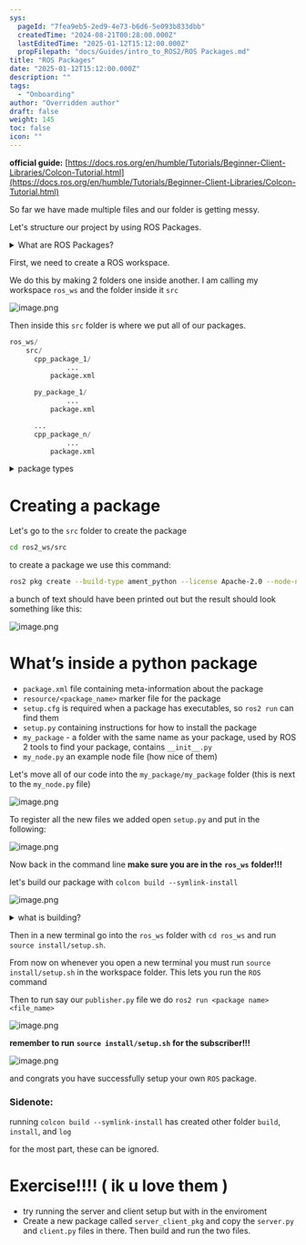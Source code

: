 ```yaml
---
sys:
  pageId: "7fea9eb5-2ed9-4e73-b6d6-5e093b833dbb"
  createdTime: "2024-08-21T00:28:00.000Z"
  lastEditedTime: "2025-01-12T15:12:00.000Z"
  propFilepath: "docs/Guides/intro_to_ROS2/ROS Packages.md"
title: "ROS Packages"
date: "2025-01-12T15:12:00.000Z"
description: ""
tags:
  - "Onboarding"
author: "Overridden author"
draft: false
weight: 145
toc: false
icon: ""
---
```


**official guide:** [https://docs.ros.org/en/humble/Tutorials/Beginner-Client-Libraries/Colcon-Tutorial.html](https://docs.ros.org/en/humble/Tutorials/Beginner-Client-Libraries/Colcon-Tutorial.html)

So far we have made multiple files and our folder is getting messy.

Let's structure our project by using ROS Packages.

<details>

<summary>What are ROS Packages?</summary>

ROS Packages are, as the name implies, packages of code that are highly sharable between ROS developers.

They consist of a folder, `package.xml` file, and source code

```python
      cpp_package_1/
		      ... imagine much code files here ..
          package.xml
```

</details>

First, we need to create a ROS workspace.

We do this by making 2 folders one inside another. I am calling my workspace `ros_ws` and the folder inside it `src`

![image.png](https://prod-files-secure.s3.us-west-2.amazonaws.com/d518164a-d88e-44d1-a4ee-3adb3bd8bce0/70706947-fd18-4537-a67b-e12946812d31/image.png?X-Amz-Algorithm=AWS4-HMAC-SHA256&X-Amz-Content-Sha256=UNSIGNED-PAYLOAD&X-Amz-Credential=ASIAZI2LB466ZFSVJWN2%2F20250319%2Fus-west-2%2Fs3%2Faws4_request&X-Amz-Date=20250319T061157Z&X-Amz-Expires=3600&X-Amz-Security-Token=IQoJb3JpZ2luX2VjEBQaCXVzLXdlc3QtMiJIMEYCIQCItCREyh8CApK3yfFqgHp%2FwFr19EKp4USq%2BCxf%2Be%2BoVQIhAKzoS4QHH1ZEV9O9QuIp%2FGGNlO9%2Fuo6RpXiOhy3nKMOZKv8DCG0QABoMNjM3NDIzMTgzODA1IgyAkCODRU8MZ%2BKTDhMq3ANy81s2QGjAFkAiBd8q%2BqHxFFeQbYiJ6d4ODizgNUjb87itivxkZHePin0Q1MfIKX4Imeoy8F9BkLSOueoAXYnmkWGXl58wy%2F1U6M3flbfrKJKdV8XNdpEOZt%2BnwQQg9PrCgrvciM3TrYtZSRagI18J4c7cAgB3hXDh969fG%2FBh4NVKuOUhQRz531c6IfCWfSN%2BDCT5LTtkghqTTc5hI0Nyv1RFuBs87UQiSHcsYQ9uPGObl8EijjRnFL7yqpmOya4Wfz64i%2BnmVNnF%2B7OYYm2RL53X3yc2iRSTrLNATJeCBfDZ%2F0FrxD8OHzWQ7cV5SfZQZ58SDoUU9WKauw5Lsq4TbNIf9QMiHsoZQbYYt4b3uUFNCeHilVnrASqUi%2B%2F%2BkXUz3VNl1sOKWspVzIe2bU2oQHaLvxBhwJsZ%2B64wEbxuTHEOmyWxWIc3U79fBAQhU9J1V%2B0fQUb3Z2Uj5DO%2FDSNcdoEnI3AZgd9wCyELhoun1C9t%2BzxnvjNvYYYVATGh3LRn3pWMnHUg%2FHdvT%2BLDLD%2BMePHAdbkOcFbSt%2BNb3%2B8MOXFzO4PDkyvUw%2FFj6hjX4QVixOxTgXwAev%2FpxR0HyCTB0fnVeomBg%2FJnMdagFeHiuqGU%2Bj3syBocZqqNNTCU%2Fui%2BBjqkAfH6vSHakP0l4WN3idjg3zdQxccQn1PCeUJXR%2FJ%2B3SbQj4SLoKkrKNIMBad%2BaCi4UmsfEtXGkMRmm03GZhNjv5qBMp88HT%2FdbIcztq6hPFRyGOEuQFhVpG2axu2q8AtLsCIPvVf5f99cjVgxYZtRRvLyuk3Lq1wiZWrl7ZdgQ67Z2CSGOpRTQG6mgDPD31%2BMopOfW3M1x9F%2FJRXA%2FJeceMC8NVTA&X-Amz-Signature=b19d30a22e1d2f2738f2a6099a6f6b7e4c970c5531514869dc6ccd6595436f53&X-Amz-SignedHeaders=host&x-id=GetObject)

Then inside this `src` folder is where we put all of our packages.

```python
ros_ws/
    src/
      cpp_package_1/
		      ...
          package.xml

      py_package_1/
		      ...
          package.xml

      ...
      cpp_package_n/
		      ...
          package.xml

```

<details>

<summary>package types</summary>

packages can be either `C++` or python.

the intern file structure is different for each but for this guide we will stick to creating python packages

</details>

# Creating a package

Let's go to the `src` folder to create the package

```bash
cd ros2_ws/src
```

to create a package we use this command:

```bash
ros2 pkg create --build-type ament_python --license Apache-2.0 --node-name my_node my_package
```

a bunch of text should have been printed out but the result should look something like this:

![image.png](https://prod-files-secure.s3.us-west-2.amazonaws.com/d518164a-d88e-44d1-a4ee-3adb3bd8bce0/e6cf1e3f-8512-4a3e-b131-079f800bf3e8/image.png?X-Amz-Algorithm=AWS4-HMAC-SHA256&X-Amz-Content-Sha256=UNSIGNED-PAYLOAD&X-Amz-Credential=ASIAZI2LB466ZFSVJWN2%2F20250319%2Fus-west-2%2Fs3%2Faws4_request&X-Amz-Date=20250319T061157Z&X-Amz-Expires=3600&X-Amz-Security-Token=IQoJb3JpZ2luX2VjEBQaCXVzLXdlc3QtMiJIMEYCIQCItCREyh8CApK3yfFqgHp%2FwFr19EKp4USq%2BCxf%2Be%2BoVQIhAKzoS4QHH1ZEV9O9QuIp%2FGGNlO9%2Fuo6RpXiOhy3nKMOZKv8DCG0QABoMNjM3NDIzMTgzODA1IgyAkCODRU8MZ%2BKTDhMq3ANy81s2QGjAFkAiBd8q%2BqHxFFeQbYiJ6d4ODizgNUjb87itivxkZHePin0Q1MfIKX4Imeoy8F9BkLSOueoAXYnmkWGXl58wy%2F1U6M3flbfrKJKdV8XNdpEOZt%2BnwQQg9PrCgrvciM3TrYtZSRagI18J4c7cAgB3hXDh969fG%2FBh4NVKuOUhQRz531c6IfCWfSN%2BDCT5LTtkghqTTc5hI0Nyv1RFuBs87UQiSHcsYQ9uPGObl8EijjRnFL7yqpmOya4Wfz64i%2BnmVNnF%2B7OYYm2RL53X3yc2iRSTrLNATJeCBfDZ%2F0FrxD8OHzWQ7cV5SfZQZ58SDoUU9WKauw5Lsq4TbNIf9QMiHsoZQbYYt4b3uUFNCeHilVnrASqUi%2B%2F%2BkXUz3VNl1sOKWspVzIe2bU2oQHaLvxBhwJsZ%2B64wEbxuTHEOmyWxWIc3U79fBAQhU9J1V%2B0fQUb3Z2Uj5DO%2FDSNcdoEnI3AZgd9wCyELhoun1C9t%2BzxnvjNvYYYVATGh3LRn3pWMnHUg%2FHdvT%2BLDLD%2BMePHAdbkOcFbSt%2BNb3%2B8MOXFzO4PDkyvUw%2FFj6hjX4QVixOxTgXwAev%2FpxR0HyCTB0fnVeomBg%2FJnMdagFeHiuqGU%2Bj3syBocZqqNNTCU%2Fui%2BBjqkAfH6vSHakP0l4WN3idjg3zdQxccQn1PCeUJXR%2FJ%2B3SbQj4SLoKkrKNIMBad%2BaCi4UmsfEtXGkMRmm03GZhNjv5qBMp88HT%2FdbIcztq6hPFRyGOEuQFhVpG2axu2q8AtLsCIPvVf5f99cjVgxYZtRRvLyuk3Lq1wiZWrl7ZdgQ67Z2CSGOpRTQG6mgDPD31%2BMopOfW3M1x9F%2FJRXA%2FJeceMC8NVTA&X-Amz-Signature=516bcf8dab3939c2d481ebaeefa537d0f482c728f3f6dfbd32ead80e908e25d8&X-Amz-SignedHeaders=host&x-id=GetObject)

# What’s inside a python package

- `package.xml` file containing meta-information about the package
- `resource/<package_name>` marker file for the package
- `setup.cfg` is required when a package has executables, so `ros2 run` can find them
- `setup.py` containing instructions for how to install the package
- `my_package` - a folder with the same name as your package, used by ROS 2 tools to find your package, contains `__init__.py`
- `my_node.py` an example node file (how nice of them)

Let's move all of our code into the `my_package/my_package` folder (this is next to the `my_node.py` file)

![image.png](https://prod-files-secure.s3.us-west-2.amazonaws.com/d518164a-d88e-44d1-a4ee-3adb3bd8bce0/9ce58f11-0da9-4d3e-b86d-506a9685d378/image.png?X-Amz-Algorithm=AWS4-HMAC-SHA256&X-Amz-Content-Sha256=UNSIGNED-PAYLOAD&X-Amz-Credential=ASIAZI2LB466ZFSVJWN2%2F20250319%2Fus-west-2%2Fs3%2Faws4_request&X-Amz-Date=20250319T061157Z&X-Amz-Expires=3600&X-Amz-Security-Token=IQoJb3JpZ2luX2VjEBQaCXVzLXdlc3QtMiJIMEYCIQCItCREyh8CApK3yfFqgHp%2FwFr19EKp4USq%2BCxf%2Be%2BoVQIhAKzoS4QHH1ZEV9O9QuIp%2FGGNlO9%2Fuo6RpXiOhy3nKMOZKv8DCG0QABoMNjM3NDIzMTgzODA1IgyAkCODRU8MZ%2BKTDhMq3ANy81s2QGjAFkAiBd8q%2BqHxFFeQbYiJ6d4ODizgNUjb87itivxkZHePin0Q1MfIKX4Imeoy8F9BkLSOueoAXYnmkWGXl58wy%2F1U6M3flbfrKJKdV8XNdpEOZt%2BnwQQg9PrCgrvciM3TrYtZSRagI18J4c7cAgB3hXDh969fG%2FBh4NVKuOUhQRz531c6IfCWfSN%2BDCT5LTtkghqTTc5hI0Nyv1RFuBs87UQiSHcsYQ9uPGObl8EijjRnFL7yqpmOya4Wfz64i%2BnmVNnF%2B7OYYm2RL53X3yc2iRSTrLNATJeCBfDZ%2F0FrxD8OHzWQ7cV5SfZQZ58SDoUU9WKauw5Lsq4TbNIf9QMiHsoZQbYYt4b3uUFNCeHilVnrASqUi%2B%2F%2BkXUz3VNl1sOKWspVzIe2bU2oQHaLvxBhwJsZ%2B64wEbxuTHEOmyWxWIc3U79fBAQhU9J1V%2B0fQUb3Z2Uj5DO%2FDSNcdoEnI3AZgd9wCyELhoun1C9t%2BzxnvjNvYYYVATGh3LRn3pWMnHUg%2FHdvT%2BLDLD%2BMePHAdbkOcFbSt%2BNb3%2B8MOXFzO4PDkyvUw%2FFj6hjX4QVixOxTgXwAev%2FpxR0HyCTB0fnVeomBg%2FJnMdagFeHiuqGU%2Bj3syBocZqqNNTCU%2Fui%2BBjqkAfH6vSHakP0l4WN3idjg3zdQxccQn1PCeUJXR%2FJ%2B3SbQj4SLoKkrKNIMBad%2BaCi4UmsfEtXGkMRmm03GZhNjv5qBMp88HT%2FdbIcztq6hPFRyGOEuQFhVpG2axu2q8AtLsCIPvVf5f99cjVgxYZtRRvLyuk3Lq1wiZWrl7ZdgQ67Z2CSGOpRTQG6mgDPD31%2BMopOfW3M1x9F%2FJRXA%2FJeceMC8NVTA&X-Amz-Signature=0fa35dd6ab473b221b931ebc57d337d8b5584621c44b31941753f811336eb1da&X-Amz-SignedHeaders=host&x-id=GetObject)

To register all the new files we added open `setup.py` and put in the following:

![image.png](https://prod-files-secure.s3.us-west-2.amazonaws.com/d518164a-d88e-44d1-a4ee-3adb3bd8bce0/1cd7c262-4cae-4496-9d75-c178537d24a2/image.png?X-Amz-Algorithm=AWS4-HMAC-SHA256&X-Amz-Content-Sha256=UNSIGNED-PAYLOAD&X-Amz-Credential=ASIAZI2LB466ZFSVJWN2%2F20250319%2Fus-west-2%2Fs3%2Faws4_request&X-Amz-Date=20250319T061157Z&X-Amz-Expires=3600&X-Amz-Security-Token=IQoJb3JpZ2luX2VjEBQaCXVzLXdlc3QtMiJIMEYCIQCItCREyh8CApK3yfFqgHp%2FwFr19EKp4USq%2BCxf%2Be%2BoVQIhAKzoS4QHH1ZEV9O9QuIp%2FGGNlO9%2Fuo6RpXiOhy3nKMOZKv8DCG0QABoMNjM3NDIzMTgzODA1IgyAkCODRU8MZ%2BKTDhMq3ANy81s2QGjAFkAiBd8q%2BqHxFFeQbYiJ6d4ODizgNUjb87itivxkZHePin0Q1MfIKX4Imeoy8F9BkLSOueoAXYnmkWGXl58wy%2F1U6M3flbfrKJKdV8XNdpEOZt%2BnwQQg9PrCgrvciM3TrYtZSRagI18J4c7cAgB3hXDh969fG%2FBh4NVKuOUhQRz531c6IfCWfSN%2BDCT5LTtkghqTTc5hI0Nyv1RFuBs87UQiSHcsYQ9uPGObl8EijjRnFL7yqpmOya4Wfz64i%2BnmVNnF%2B7OYYm2RL53X3yc2iRSTrLNATJeCBfDZ%2F0FrxD8OHzWQ7cV5SfZQZ58SDoUU9WKauw5Lsq4TbNIf9QMiHsoZQbYYt4b3uUFNCeHilVnrASqUi%2B%2F%2BkXUz3VNl1sOKWspVzIe2bU2oQHaLvxBhwJsZ%2B64wEbxuTHEOmyWxWIc3U79fBAQhU9J1V%2B0fQUb3Z2Uj5DO%2FDSNcdoEnI3AZgd9wCyELhoun1C9t%2BzxnvjNvYYYVATGh3LRn3pWMnHUg%2FHdvT%2BLDLD%2BMePHAdbkOcFbSt%2BNb3%2B8MOXFzO4PDkyvUw%2FFj6hjX4QVixOxTgXwAev%2FpxR0HyCTB0fnVeomBg%2FJnMdagFeHiuqGU%2Bj3syBocZqqNNTCU%2Fui%2BBjqkAfH6vSHakP0l4WN3idjg3zdQxccQn1PCeUJXR%2FJ%2B3SbQj4SLoKkrKNIMBad%2BaCi4UmsfEtXGkMRmm03GZhNjv5qBMp88HT%2FdbIcztq6hPFRyGOEuQFhVpG2axu2q8AtLsCIPvVf5f99cjVgxYZtRRvLyuk3Lq1wiZWrl7ZdgQ67Z2CSGOpRTQG6mgDPD31%2BMopOfW3M1x9F%2FJRXA%2FJeceMC8NVTA&X-Amz-Signature=9813210f9d924147842b73e699581c908478bbb521c6af2c54b9ba80d4268a76&X-Amz-SignedHeaders=host&x-id=GetObject)

Now back in the command line **make sure you are in the** **`ros_ws`** **folder!!!**

let's build our package with `colcon build --symlink-install`

![image.png](https://prod-files-secure.s3.us-west-2.amazonaws.com/d518164a-d88e-44d1-a4ee-3adb3bd8bce0/2f2a0d27-b173-48fd-b189-5f5c0ce65619/image.png?X-Amz-Algorithm=AWS4-HMAC-SHA256&X-Amz-Content-Sha256=UNSIGNED-PAYLOAD&X-Amz-Credential=ASIAZI2LB466ZFSVJWN2%2F20250319%2Fus-west-2%2Fs3%2Faws4_request&X-Amz-Date=20250319T061157Z&X-Amz-Expires=3600&X-Amz-Security-Token=IQoJb3JpZ2luX2VjEBQaCXVzLXdlc3QtMiJIMEYCIQCItCREyh8CApK3yfFqgHp%2FwFr19EKp4USq%2BCxf%2Be%2BoVQIhAKzoS4QHH1ZEV9O9QuIp%2FGGNlO9%2Fuo6RpXiOhy3nKMOZKv8DCG0QABoMNjM3NDIzMTgzODA1IgyAkCODRU8MZ%2BKTDhMq3ANy81s2QGjAFkAiBd8q%2BqHxFFeQbYiJ6d4ODizgNUjb87itivxkZHePin0Q1MfIKX4Imeoy8F9BkLSOueoAXYnmkWGXl58wy%2F1U6M3flbfrKJKdV8XNdpEOZt%2BnwQQg9PrCgrvciM3TrYtZSRagI18J4c7cAgB3hXDh969fG%2FBh4NVKuOUhQRz531c6IfCWfSN%2BDCT5LTtkghqTTc5hI0Nyv1RFuBs87UQiSHcsYQ9uPGObl8EijjRnFL7yqpmOya4Wfz64i%2BnmVNnF%2B7OYYm2RL53X3yc2iRSTrLNATJeCBfDZ%2F0FrxD8OHzWQ7cV5SfZQZ58SDoUU9WKauw5Lsq4TbNIf9QMiHsoZQbYYt4b3uUFNCeHilVnrASqUi%2B%2F%2BkXUz3VNl1sOKWspVzIe2bU2oQHaLvxBhwJsZ%2B64wEbxuTHEOmyWxWIc3U79fBAQhU9J1V%2B0fQUb3Z2Uj5DO%2FDSNcdoEnI3AZgd9wCyELhoun1C9t%2BzxnvjNvYYYVATGh3LRn3pWMnHUg%2FHdvT%2BLDLD%2BMePHAdbkOcFbSt%2BNb3%2B8MOXFzO4PDkyvUw%2FFj6hjX4QVixOxTgXwAev%2FpxR0HyCTB0fnVeomBg%2FJnMdagFeHiuqGU%2Bj3syBocZqqNNTCU%2Fui%2BBjqkAfH6vSHakP0l4WN3idjg3zdQxccQn1PCeUJXR%2FJ%2B3SbQj4SLoKkrKNIMBad%2BaCi4UmsfEtXGkMRmm03GZhNjv5qBMp88HT%2FdbIcztq6hPFRyGOEuQFhVpG2axu2q8AtLsCIPvVf5f99cjVgxYZtRRvLyuk3Lq1wiZWrl7ZdgQ67Z2CSGOpRTQG6mgDPD31%2BMopOfW3M1x9F%2FJRXA%2FJeceMC8NVTA&X-Amz-Signature=406e2dd36cd42d60cdc0f1b5978b4bd0da2e36f15e3fcb6e2a8b8be629baaeb3&X-Amz-SignedHeaders=host&x-id=GetObject)

<details>

<summary>what is building?</summary>

if you are a CS major at Rose-Hulman you will learn the answer to this in CSSE132

but TLDR; is it combines all the code files into one program that can be run easily 

</details>

Then in a new terminal go into the `ros_ws` folder with `cd ros_ws` and run `source install/setup.sh`. 

From now on whenever you open a new terminal you must run `source install/setup.sh` in the workspace folder. This lets you run the `ROS` command

Then to run say our `publisher.py` file we do `ros2 run <package name> <file_name>`

![image.png](https://prod-files-secure.s3.us-west-2.amazonaws.com/d518164a-d88e-44d1-a4ee-3adb3bd8bce0/4f4b1219-3a44-4632-aa0a-ce3471699f59/image.png?X-Amz-Algorithm=AWS4-HMAC-SHA256&X-Amz-Content-Sha256=UNSIGNED-PAYLOAD&X-Amz-Credential=ASIAZI2LB466ZFSVJWN2%2F20250319%2Fus-west-2%2Fs3%2Faws4_request&X-Amz-Date=20250319T061158Z&X-Amz-Expires=3600&X-Amz-Security-Token=IQoJb3JpZ2luX2VjEBQaCXVzLXdlc3QtMiJIMEYCIQCItCREyh8CApK3yfFqgHp%2FwFr19EKp4USq%2BCxf%2Be%2BoVQIhAKzoS4QHH1ZEV9O9QuIp%2FGGNlO9%2Fuo6RpXiOhy3nKMOZKv8DCG0QABoMNjM3NDIzMTgzODA1IgyAkCODRU8MZ%2BKTDhMq3ANy81s2QGjAFkAiBd8q%2BqHxFFeQbYiJ6d4ODizgNUjb87itivxkZHePin0Q1MfIKX4Imeoy8F9BkLSOueoAXYnmkWGXl58wy%2F1U6M3flbfrKJKdV8XNdpEOZt%2BnwQQg9PrCgrvciM3TrYtZSRagI18J4c7cAgB3hXDh969fG%2FBh4NVKuOUhQRz531c6IfCWfSN%2BDCT5LTtkghqTTc5hI0Nyv1RFuBs87UQiSHcsYQ9uPGObl8EijjRnFL7yqpmOya4Wfz64i%2BnmVNnF%2B7OYYm2RL53X3yc2iRSTrLNATJeCBfDZ%2F0FrxD8OHzWQ7cV5SfZQZ58SDoUU9WKauw5Lsq4TbNIf9QMiHsoZQbYYt4b3uUFNCeHilVnrASqUi%2B%2F%2BkXUz3VNl1sOKWspVzIe2bU2oQHaLvxBhwJsZ%2B64wEbxuTHEOmyWxWIc3U79fBAQhU9J1V%2B0fQUb3Z2Uj5DO%2FDSNcdoEnI3AZgd9wCyELhoun1C9t%2BzxnvjNvYYYVATGh3LRn3pWMnHUg%2FHdvT%2BLDLD%2BMePHAdbkOcFbSt%2BNb3%2B8MOXFzO4PDkyvUw%2FFj6hjX4QVixOxTgXwAev%2FpxR0HyCTB0fnVeomBg%2FJnMdagFeHiuqGU%2Bj3syBocZqqNNTCU%2Fui%2BBjqkAfH6vSHakP0l4WN3idjg3zdQxccQn1PCeUJXR%2FJ%2B3SbQj4SLoKkrKNIMBad%2BaCi4UmsfEtXGkMRmm03GZhNjv5qBMp88HT%2FdbIcztq6hPFRyGOEuQFhVpG2axu2q8AtLsCIPvVf5f99cjVgxYZtRRvLyuk3Lq1wiZWrl7ZdgQ67Z2CSGOpRTQG6mgDPD31%2BMopOfW3M1x9F%2FJRXA%2FJeceMC8NVTA&X-Amz-Signature=c80c687cb4206250000cc336741c1aa325185c50f96fe2000d6e11b495fa8554&X-Amz-SignedHeaders=host&x-id=GetObject)

**remember to run** **`source install/setup.sh`** **for the subscriber!!!**

![image.png](https://prod-files-secure.s3.us-west-2.amazonaws.com/d518164a-d88e-44d1-a4ee-3adb3bd8bce0/02121119-dad4-49ec-8356-c956108b4243/image.png?X-Amz-Algorithm=AWS4-HMAC-SHA256&X-Amz-Content-Sha256=UNSIGNED-PAYLOAD&X-Amz-Credential=ASIAZI2LB466ZFSVJWN2%2F20250319%2Fus-west-2%2Fs3%2Faws4_request&X-Amz-Date=20250319T061158Z&X-Amz-Expires=3600&X-Amz-Security-Token=IQoJb3JpZ2luX2VjEBQaCXVzLXdlc3QtMiJIMEYCIQCItCREyh8CApK3yfFqgHp%2FwFr19EKp4USq%2BCxf%2Be%2BoVQIhAKzoS4QHH1ZEV9O9QuIp%2FGGNlO9%2Fuo6RpXiOhy3nKMOZKv8DCG0QABoMNjM3NDIzMTgzODA1IgyAkCODRU8MZ%2BKTDhMq3ANy81s2QGjAFkAiBd8q%2BqHxFFeQbYiJ6d4ODizgNUjb87itivxkZHePin0Q1MfIKX4Imeoy8F9BkLSOueoAXYnmkWGXl58wy%2F1U6M3flbfrKJKdV8XNdpEOZt%2BnwQQg9PrCgrvciM3TrYtZSRagI18J4c7cAgB3hXDh969fG%2FBh4NVKuOUhQRz531c6IfCWfSN%2BDCT5LTtkghqTTc5hI0Nyv1RFuBs87UQiSHcsYQ9uPGObl8EijjRnFL7yqpmOya4Wfz64i%2BnmVNnF%2B7OYYm2RL53X3yc2iRSTrLNATJeCBfDZ%2F0FrxD8OHzWQ7cV5SfZQZ58SDoUU9WKauw5Lsq4TbNIf9QMiHsoZQbYYt4b3uUFNCeHilVnrASqUi%2B%2F%2BkXUz3VNl1sOKWspVzIe2bU2oQHaLvxBhwJsZ%2B64wEbxuTHEOmyWxWIc3U79fBAQhU9J1V%2B0fQUb3Z2Uj5DO%2FDSNcdoEnI3AZgd9wCyELhoun1C9t%2BzxnvjNvYYYVATGh3LRn3pWMnHUg%2FHdvT%2BLDLD%2BMePHAdbkOcFbSt%2BNb3%2B8MOXFzO4PDkyvUw%2FFj6hjX4QVixOxTgXwAev%2FpxR0HyCTB0fnVeomBg%2FJnMdagFeHiuqGU%2Bj3syBocZqqNNTCU%2Fui%2BBjqkAfH6vSHakP0l4WN3idjg3zdQxccQn1PCeUJXR%2FJ%2B3SbQj4SLoKkrKNIMBad%2BaCi4UmsfEtXGkMRmm03GZhNjv5qBMp88HT%2FdbIcztq6hPFRyGOEuQFhVpG2axu2q8AtLsCIPvVf5f99cjVgxYZtRRvLyuk3Lq1wiZWrl7ZdgQ67Z2CSGOpRTQG6mgDPD31%2BMopOfW3M1x9F%2FJRXA%2FJeceMC8NVTA&X-Amz-Signature=de7679d3f1b91a85c66a96f318e5de996861020fa776e4ef428e3a1e281a2922&X-Amz-SignedHeaders=host&x-id=GetObject)

and congrats you have successfully setup your own `ROS` package.

### Sidenote:

running `colcon build --symlink-install` has created other folder `build`, `install`, and `log`

for the most part, these can be ignored.

# Exercise!!!! ( ik u love them )

- try running the server and client setup but with in the enviroment
- Create a new package called `server_client_pkg` and copy the `server.py` and `client.py` files in there. Then build and run the two files.
